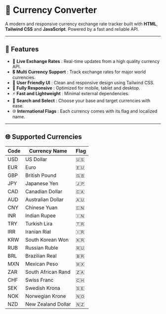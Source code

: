 # 💱 Currency Converter

A modern and responsive currency exchange rate tracker built with **HTML**, **Tailwind CSS** and **JavaScript**. Powered by a fast and reliable API.

---

## 🚀 Features  
- 🔄 **Live Exchange Rates** : Real-time updates from a high quality currency API.
- 💲 **Multi Currency Support** : Track exchange rates for major world currencies. 
- 🎯 **User Friendly UI** : Clean and responsive design using Tailwind CSS.
- 📱 **Fully Responsive** : Optimized for mobile, tablet and desktop.
- ⚡ **Fast and Lightweight** : Minimal external dependencies.
- 🔎 **Search and Select** : Choose your base and target currencies with ease.
- 🌐 **International Flags** : Each currency comes with its flag and localized name.

---

## 🌐 Supported Currencies

| Code | Currency Name         | Flag |
|------|------------------------|------|
| USD  | US Dollar             | 🇺🇸   |
| EUR  | Euro                  | 🇪🇺   |
| GBP  | British Pound         | 🇬🇧   |
| JPY  | Japanese Yen          | 🇯🇵   |
| CAD  | Canadian Dollar       | 🇨🇦   |
| AUD  | Australian Dollar     | 🇦🇺   |
| CNY  | Chinese Yuan          | 🇨🇳   |
| INR  | Indian Rupee          | 🇮🇳   |
| TRY  | Turkish Lira          | 🇹🇷   |
| IRR  | Iranian Rial          | 🇮🇷   |
| KRW  | South Korean Won      | 🇰🇷   |
| RUB  | Russian Ruble         | 🇷🇺   |
| BRL  | Brazilian Real        | 🇧🇷   |
| MXN  | Mexican Peso          | 🇲🇽   |
| ZAR  | South African Rand    | 🇿🇦   |
| CHF  | Swiss Franc           | 🇨🇭   |
| SEK  | Swedish Krona         | 🇸🇪   |
| NOK  | Norwegian Krone       | 🇳🇴   |
| NZD  | New Zealand Dollar    | 🇳🇿   |
